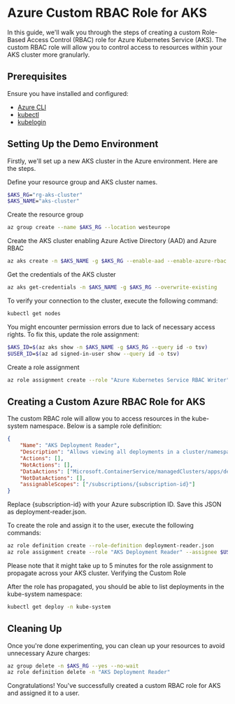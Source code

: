 # Azure Custom RBAC Role for AKS  
  
In this guide, we'll walk you through the steps of creating a custom Role-Based Access Control (RBAC) role for Azure Kubernetes Service (AKS). The custom RBAC role will allow you to control access to resources within your AKS cluster more granularly.  
  
## Prerequisites  
  
Ensure you have installed and configured:  
- [Azure CLI](https://docs.microsoft.com/en-us/cli/azure/install-azure-cli)  
- [kubectl](https://kubernetes.io/docs/tasks/tools/)  
- [kubelogin](https://github.com/Azure/kubelogin)  
  
## Setting Up the Demo Environment  
  
Firstly, we'll set up a new AKS cluster in the Azure environment. Here are the steps.  

Define your resource group and AKS cluster names.

```sh
$AKS_RG="rg-aks-cluster"  
$AKS_NAME="aks-cluster"  
```

Create the resource group

```sh
az group create --name $AKS_RG --location westeurope  
```

Create the AKS cluster enabling Azure Active Directory (AAD) and Azure RBAC  

```sh
az aks create -n $AKS_NAME -g $AKS_RG --enable-aad --enable-azure-rbac  
```

Get the credentials of the AKS cluster  

```sh
az aks get-credentials -n $AKS_NAME -g $AKS_RG --overwrite-existing  
```

To verify your connection to the cluster, execute the following command:

```sh
kubectl get nodes  
```

You might encounter permission errors due to lack of necessary access rights. To fix this, update the role assignment:

```sh
$AKS_ID=$(az aks show -n $AKS_NAME -g $AKS_RG --query id -o tsv)  
$USER_ID=$(az ad signed-in-user show --query id -o tsv)  
```

Create a role assignment  

```sh
az role assignment create --role "Azure Kubernetes Service RBAC Writer" --assignee $USER_ID --scope $AKS_ID/namespaces/default  
```

## Creating a Custom Azure RBAC Role for AKS
 
The custom RBAC role will allow you to access resources in the kube-system namespace. Below is a sample role definition:

```json
{  
    "Name": "AKS Deployment Reader",  
    "Description": "Allows viewing all deployments in a cluster/namespace",  
    "Actions": [],  
    "NotActions": [],  
    "DataActions": ["Microsoft.ContainerService/managedClusters/apps/deployments/read"],  
    "NotDataActions": [],  
    "assignableScopes": ["/subscriptions/{subscription-id}"]  
}  
```

Replace {subscription-id} with your Azure subscription ID. Save this JSON as deployment-reader.json.

To create the role and assign it to the user, execute the following commands:

```sh
az role definition create --role-definition deployment-reader.json  
az role assignment create --role "AKS Deployment Reader" --assignee $USER_ID --scope $AKS_ID/namespaces/kube-system  
```

Please note that it might take up to 5 minutes for the role assignment to propagate across your AKS cluster.
Verifying the Custom Role
 
After the role has propagated, you should be able to list deployments in the kube-system namespace:

```sh
kubectl get deploy -n kube-system  
```

## Cleaning Up
 
Once you're done experimenting, you can clean up your resources to avoid unnecessary Azure charges:

```sh
az group delete -n $AKS_RG --yes --no-wait  
az role definition delete -n "AKS Deployment Reader"  
```

Congratulations! You've successfully created a custom RBAC role for AKS and assigned it to a user.